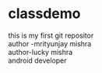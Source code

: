 # classdemo
this is my first  git repositor
<br>
author -mrityunjay mishra
<br>
author-lucky mishra
<br>
android developer 
